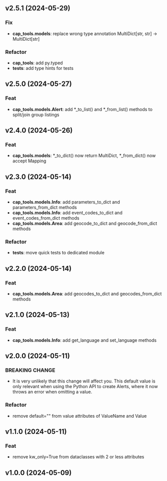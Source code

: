 ## v2.5.1 (2024-05-29)

### Fix

- **cap_tools.models**: replace wrong type annotation MultiDict[str, str] -> MultiDict[str]

### Refactor

- **cap_tools**: add py.typed
- **tests**: add type hints for tests

## v2.5.0 (2024-05-27)

### Feat

- **cap_tools.models.Alert**: add *_to_list() and *_from_list() methods to split/join group listings

## v2.4.0 (2024-05-26)

### Feat

- **cap_tools.models**: *_to_dict() now return MultiDict, *_from_dict() now accept Mapping

## v2.3.0 (2024-05-14)

### Feat

- **cap_tools.models.Info**: add parameters_to_dict and parameters_from_dict methods
- **cap_tools.models.Info**: add event_codes_to_dict and event_codes_from_dict methods
- **cap_tools.models.Area**: add geocode_to_dict and geocode_from_dict methods

### Refactor

- **tests**: move quick tests to dedicated module

## v2.2.0 (2024-05-14)

### Feat

- **cap_tools.models.Area**: add geocodes_to_dict and geocodes_from_dict methods

## v2.1.0 (2024-05-13)

### Feat

- **cap_tools.models.Info**: add get_language and set_language methods

## v2.0.0 (2024-05-11)

### BREAKING CHANGE

- It is very unlikely that this change will affect you. This default value is only relevant when using the Python API to create Alerts, where it now throws an error when omitting a value.

### Refactor

- remove default="" from value attributes of ValueName and Value

## v1.1.0 (2024-05-11)

### Feat

- remove kw_only=True from dataclasses with 2 or less attributes

## v1.0.0 (2024-05-09)
